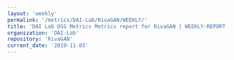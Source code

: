 ```yaml
---
layout: 'weekly'
permalink: '/metrics/DAI-Lab/RivaGAN/WEEKLY/'
title: 'DAI Lab OSS Metrics Metrics report for RivaGAN | WEEKLY-REPORT-2019-11-03'
organization: 'DAI-Lab'
repository: 'RivaGAN'
current_date: '2019-11-03'
---
```

